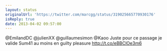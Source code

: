 ```yaml
---
layout: status
originalUrl: 'https://twitter.com/marcgg/status/319025665770930176'
isReply: true
date: 2013-04-02 09:57:00
---
```


@EmilandDC @julienXX @guillaumesimon @Kaoo Juste pour ce passage je valide Sum41 au moins en guilty pleasure http://t.co/eBBClOe3m6
